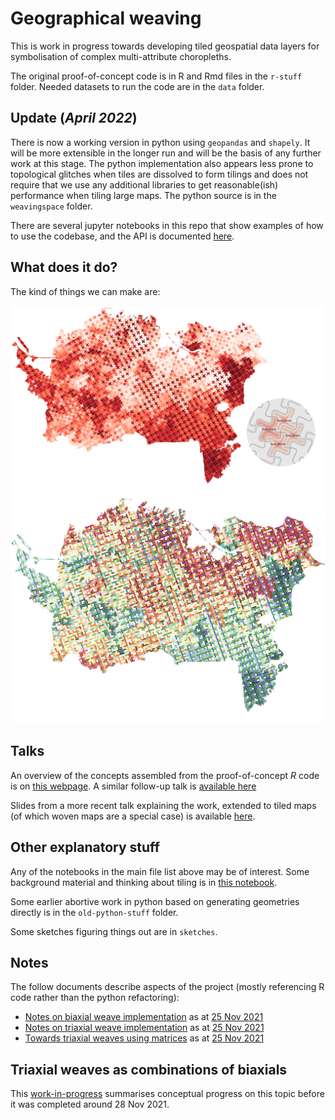 # Geographical weaving
This is work in progress towards developing tiled geospatial data layers for symbolisation of complex multi-attribute choropleths.  

The original proof-of-concept code is in R and Rmd files in the `r-stuff` folder. Needed datasets to run the code are in the `data` folder.

## **Update** (*April 2022*) 
There is now a working version in python using `geopandas` and `shapely`. It will be more extensible in the longer run and will be the basis of any further work at this stage. The python implementation also appears less prone to topological glitches when tiles are dissolved to form tilings and does not require that we use any additional libraries to get reasonable(ish) performance when tiling large maps. The python source is in the `weavingspace` folder. 

There are several jupyter notebooks in this repo that show examples of how to use the codebase, and the API is documented [here](https://dosull.github.io/weaving-space/doc/weavingspace/).

## What does it do?
The kind of things we can make are:

![a tiled map](/NZCS-Aug-2022/slides/images/imd-escher.png)
![a weave map](/NZCS-Aug-2022/slides/images/imd-weave.png)

## Talks
An overview of the concepts assembled from the proof-of-concept _R_ code is on [this webpage](https://dosull.github.io/weaving-space/NZCS-Nov-2021/make-weave-map.html). A similar follow-up talk is [available here](https://dosull.github.io/weaving-space/Palmerston-North-Nov-2022/slides/index.html)

Slides from a more recent talk explaining the work, extended to tiled maps (of which woven maps are a special case) is available [here](https://dosull.github.io/weaving-space/Palmerston-North-Nov-2022/slides/).

## Other explanatory stuff
Any of the notebooks in the main file list above may be of interest. Some background material and thinking about tiling is in [this notebook](notes-on-tiling-april-2022.md).

Some earlier abortive work in python based on generating geometries directly is in the `old-python-stuff` folder.

Some sketches figuring things out are in `sketches`.

## Notes
The follow documents describe aspects of the project (mostly referencing R code rather than the python refactoring):

+ [Notes on biaxial weave implementation](https://dosull.github.io/weaving-space/notes/notes-on-biaxial-weave-implementation.html) as at [25 Nov 2021](https://github.com/DOSull/weaving-space/commit/735c6a828f682c52afd0fddf3570ce5fa4badaf3)
+ [Notes on triaxial weave implementation](https://dosull.github.io/weaving-space/notes/notes-on-triaxial-weave-implementation.html) as at [25 Nov 2021](https://github.com/DOSull/weaving-space/commit/735c6a828f682c52afd0fddf3570ce5fa4badaf3)
+ [Towards triaxial weaves using matrices](https://dosull.github.io/weaving-space/notes/towards-triaxial-weaves-using-matrices.html) as at [25 Nov 2021](https://github.com/DOSull/weaving-space/commit/735c6a828f682c52afd0fddf3570ce5fa4badaf3)

## Triaxial weaves as combinations of biaxials
This [work-in-progress](https://dosull.github.io/weaving-space/code-junkyard/three-way-matrices.html) summarises conceptual progress on this topic before it was completed around 28 Nov 2021.

